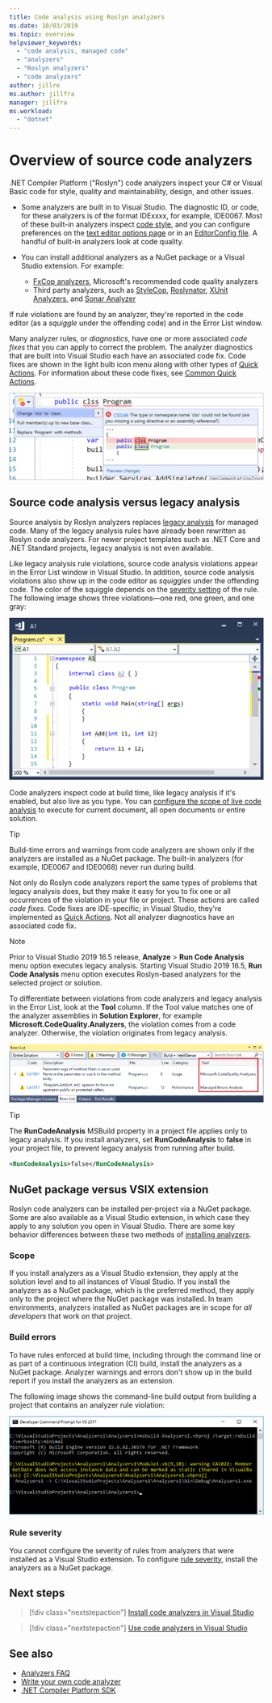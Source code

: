 ```yaml
---
title: Code analysis using Roslyn analyzers
ms.date: 10/03/2019
ms.topic: overview
helpviewer_keywords:
  - "code analysis, managed code"
  - "analyzers"
  - "Roslyn analyzers"
  - "code analyzers"
author: jillre
ms.author: jillfra
manager: jillfra
ms.workload:
  - "dotnet"
---
```

# Overview of source code analyzers

.NET Compiler Platform ("Roslyn") code analyzers inspect your C# or Visual Basic code for style, quality and maintainability, design, and other issues.

- Some analyzers are built in to Visual Studio. The diagnostic ID, or code, for these analyzers is of the format IDExxxx, for example, IDE0067. Most of these built-in analyzers inspect [code style](../ide/code-styles-and-code-cleanup.md), and you can configure preferences on the [text editor options page](../ide/code-styles-and-code-cleanup.md) or in an [EditorConfig file](../ide/editorconfig-code-style-settings-reference.md). A handful of built-in analyzers look at code quality.

- You can install additional analyzers as a NuGet package or a Visual Studio extension. For example:

  - [FxCop analyzers](../code-quality/install-fxcop-analyzers.md), Microsoft's recommended code quality analyzers
  - Third party analyzers, such as [StyleCop](https://www.nuget.org/packages/StyleCop.Analyzers/), [Roslynator](https://www.nuget.org/packages/Roslynator/), [XUnit Analyzers](https://www.nuget.org/packages/xunit.analyzers/), and [Sonar Analyzer](https://www.nuget.org/packages/SonarAnalyzer.CSharp/)

If rule violations are found by an analyzer, they're reported in the code editor (as a *squiggle* under the offending code) and in the Error List window.

Many analyzer rules, or *diagnostics*, have one or more associated *code fixes* that you can apply to correct the problem. The analyzer diagnostics that are built into Visual Studio each have an associated code fix. Code fixes are shown in the light bulb icon menu along with other types of [Quick Actions](../ide/quick-actions.md). For information about these code fixes, see [Common Quick Actions](../ide/common-quick-actions.md).

![Analyzer violation and Quick Action code fix](../code-quality/media/built-in-analyzer-code-fix.png)

## Source code analysis versus legacy analysis

Source analysis by Roslyn analyzers replaces [legacy analysis](../code-quality/code-analysis-for-managed-code-overview.md) for managed code. Many of the legacy analysis rules have already been rewritten as Roslyn code analyzers. For newer project templates such as .NET Core and .NET Standard projects, legacy analysis is not even available.

Like legacy analysis rule violations, source code analysis violations appear in the Error List window in Visual Studio. In addition, source code analysis violations also show up in the code editor as *squiggles* under the offending code. The color of the squiggle depends on the [severity setting](../code-quality/use-roslyn-analyzers.md#rule-severity) of the rule. The following image shows three violations&mdash;one red, one green, and one gray:

![Squiggles in the code editor in Visual Studio](media/diagnostics-severity-colors.png)

Code analyzers inspect code at build time, like legacy analysis if it's enabled, but also live as you type. You can [configure the scope of live code analysis](./how-to-configure-live-code-analysis-scope-for-managed-code.md) to execute for current document, all open documents or entire solution.

> [!TIP]
> Build-time errors and warnings from code analyzers are shown only if the analyzers are installed as a NuGet package. The built-in analyzers (for example, IDE0067 and IDE0068) never run during build.

Not only do Roslyn code analyzers report the same types of problems that legacy analysis does, but they make it easy for you to fix one or all occurrences of the violation in your file or project. These actions are called *code fixes*. Code fixes are IDE-specific; in Visual Studio, they're implemented as [Quick Actions](../ide/quick-actions.md). Not all analyzer diagnostics have an associated code fix.

> [!NOTE]
> Prior to Visual Studio 2019 16.5 release, **Analyze** > **Run Code Analysis** menu option executes legacy analysis. Starting Visual Studio 2019 16.5, **Run Code Analysis** menu option executes Roslyn-based analyzers for the selected project or solution.

To differentiate between violations from code analyzers and legacy analysis in the Error List, look at the **Tool** column. If the Tool value matches one of the analyzer assemblies in **Solution Explorer**, for example **Microsoft.CodeQuality.Analyzers**, the violation comes from a code analyzer. Otherwise, the violation originates from legacy analysis.

![Tool column in Error List](media/code-analysis-tool-in-error-list.png)

> [!TIP]
> The **RunCodeAnalysis** MSBuild property in a project file applies only to legacy analysis. If you install analyzers, set **RunCodeAnalysis** to **false** in your project file, to prevent legacy analysis from running after build.
>
> ```xml
> <RunCodeAnalysis>false</RunCodeAnalysis>
> ```

## NuGet package versus VSIX extension

Roslyn code analyzers can be installed per-project via a NuGet package. Some are also available as a Visual Studio extension, in which case they apply to any solution you open in Visual Studio. There are some key behavior differences between these two methods of [installing analyzers](../code-quality/install-roslyn-analyzers.md).

### Scope

If you install analyzers as a Visual Studio extension, they apply at the solution level and to all instances of Visual Studio. If you install the analyzers as a NuGet package, which is the preferred method, they apply only to the project where the NuGet package was installed. In team environments, analyzers installed as NuGet packages are in scope for *all developers* that work on that project.

### Build errors

To have rules enforced at build time, including through the command line or as part of a continuous integration (CI) build, install the analyzers as a NuGet package. Analyzer warnings and errors don't show up in the build report if you install the analyzers as an extension.

The following image shows the command-line build output from building a project that contains an analyzer rule violation:

![MSBuild output with rule violation](media/command-line-build-analyzers.png)

### Rule severity

You cannot configure the severity of rules from analyzers that were installed as a Visual Studio extension. To configure [rule severity](../code-quality/use-roslyn-analyzers.md#rule-severity), install the analyzers as a NuGet package.

## Next steps

> [!div class="nextstepaction"]
> [Install code analyzers in Visual Studio](../code-quality/install-roslyn-analyzers.md)

> [!div class="nextstepaction"]
> [Use code analyzers in Visual Studio](../code-quality/use-roslyn-analyzers.md)

## See also

- [Analyzers FAQ](analyzers-faq.md)
- [Write your own code analyzer](../extensibility/getting-started-with-roslyn-analyzers.md)
- [.NET Compiler Platform SDK](/dotnet/csharp/roslyn-sdk/)

